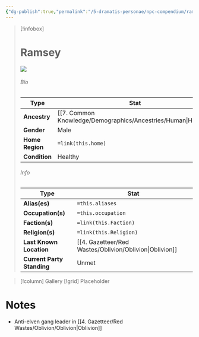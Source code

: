 ```yaml
---
{"dg-publish":true,"permalink":"/5-dramatis-personae/npc-compendium/ramsey/","noteIcon":""}
---
```



> [!infobox]
> # Ramsey
> ![](https://i.imgur.com/QI1uUwF.png)
> ###### Bio
> Type |  Stat |
> ---|---|
> **Ancestry** | [[7. Common Knowledge/Demographics/Ancestries/Human\|Human]] |
> **Gender** | Male |
> **Home Region** | `=link(this.home)` |
> **Condition** | Healthy |
> ###### Info
> Type |  Stat |
> ---|---|
> **Alias(es)** | `=this.aliases` |
> **Occupation(s)** | `=this.occupation` |
> **Faction(s)** | `=link(this.Faction)` |
> **Religion(s)** | `=link(this.Religion)` |
> **Last Known Location** | [[4. Gazetteer/Red Wastes/Oblivion/Oblivion\|Oblivion]] |
> **Current Party Standing** | Unmet |

> [!column] Gallery 
> [!grid] 
> Placeholder

# Notes

- Anti-elven gang leader in [[4. Gazetteer/Red Wastes/Oblivion/Oblivion\|Oblivion]] 

